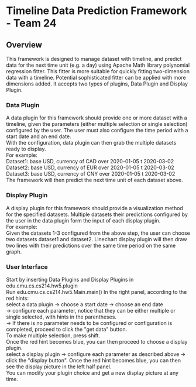 # Timeline Data Prediction Framework - Team 24

## Overview
This framework is designed to manage dataset with timeline, and predict data for the next time unit (e.g. a day) 
using Apache Math library polynomial regression fitter. This fitter is more suitable for quickly fitting two-dimension 
data with a timeline. Potential sophisticated fitter can be applied with more dimensions added.
It accepts two types of plugins, Data Plugin and Display Plugin.

###  Data Plugin
A data plugin for this framework should provide one or more dataset with a timeline, given the parameters 
(either multiple selection or single selection) 
configured by the user. The user must also configure the time period with a start date and an end date.  
With the configuration, data plugin can then grab the multiple datasets ready to display.  
For example:  
Dataset1: base USD, currency of CAD over 2020-01-05 t 2020-03-02  
Dataset2: base USD, currency of EUR over 2020-01-05 t 2020-03-02  
Dataset3: base USD, currency of CNY over 2020-01-05 t 2020-03-02  
The framework will then predict the next time unit of each dataset above.

###  Display Plugin
A display plugin for this framework should provide a visualization method for the specified datasets. 
Multiple datasets their predictions configured by the user in the data plugin form the input of each display plugin.  
For example:  
Given the datasets 1-3 configured from the above step, the user can choose two datasets dataset1 and dataset2.
Linechart display plugin will then draw two lines with their predictions over the same time period on the same graph.

###  User Interface
Start by inserting Data Plugins and Display Plugins in edu.cmu.cs.cs214.hw5.plugin  
Run edu.cmu.cs.cs214.hw5.Main.main()
In the right panel, according to the red hints:  
select a data plugin -> choose a start date -> choose an end date  
-> configure each parameter, notice that they can be either multiple or single selected, with hints in the
parentheses.  
-> If there is no parameter needs to be configured or configuration is completed, proceed to click the "get data" button.  
To make multiple selection, press shift.  
Once the red hint becomes blue, you can then proceed to choose a display plugin.  
select a display plugin -> configure each parameter as described above -> click the "display button".
Once the red hint becomes blue, you can then see the display picture in the left half panel.  
You can modify your plugin choice and get a new display picture at any time.
